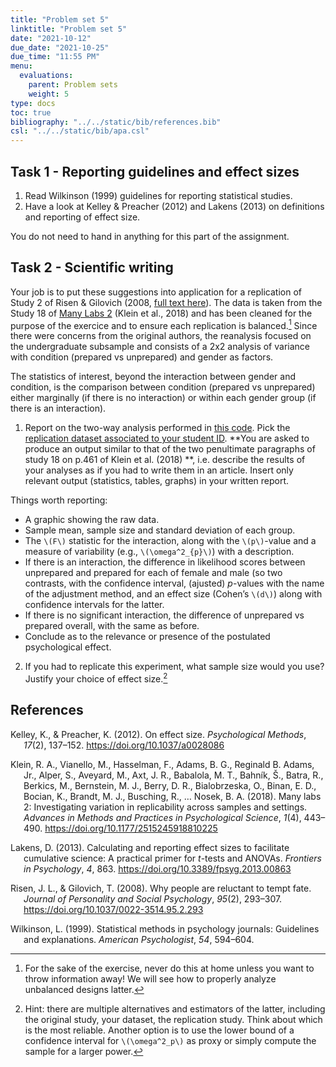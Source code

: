 ```yaml
---
title: "Problem set 5"
linktitle: "Problem set 5"
date: "2021-10-12"
due_date: "2021-10-25"
due_time: "11:55 PM"
menu:
  evaluations:
    parent: Problem sets
    weight: 5
type: docs
toc: true
bibliography: "../../static/bib/references.bib"
csl: "../../static/bib/apa.csl"
---
```


## Task 1 - Reporting guidelines and effect sizes

1.  Read Wilkinson (1999) guidelines for reporting statistical studies.
2.  Have a look at Kelley & Preacher (2012) and Lakens (2013) on definitions and reporting of effect size.

You do not need to hand in anything for this part of the assignment.

## Task 2 - Scientific writing

Your job is to put these suggestions into application for a replication of Study 2 of Risen & Gilovich (2008, [full text here](https://psycnet-apa-org.proxy2.hec.ca/fulltext/2008-09787-004.pdf)). The data is taken from the Study 18 of [Many Labs 2](https://doi.org/10.1177%2F2515245918810225) (Klein et al., 2018) and has been cleaned for the purpose of the exercice and to ensure each replication is balanced.[^1]
Since there were concerns from the original authors, the reanalysis focused on the undergraduate subsample and consists of a 2x2 analysis of variance with condition (prepared vs unprepared) and gender as factors.

The statistics of interest, beyond the interaction between gender and condition, is the comparison between condition (prepared vs unprepared) either marginally (if there is no interaction) or within each gender group (if there is an interaction).

1.  Report on the two-way analysis performed in [this code](/evaluations/05-problem-set.R). Pick the [replication dataset associated to your student ID](/evaluations/05-problem-set-id2021.txt). **You are asked to produce an output similar to that of the two penultimate paragraphs of study 18 on p.461 of Klein et al. (2018) **, i.e. describe the results of your analyses as if you had to write them in an article. Insert only relevant output (statistics, tables, graphs) in your written report.

Things worth reporting:

-   A graphic showing the raw data.
-   Sample mean, sample size and standard deviation of each group.
-   The `\(F\)` statistic for the interaction, along with the `\(p\)`-value and a measure of variability (e.g., `\(\omega^2_{p}\)`) with a description.
-   If there is an interaction, the difference in likelihood scores between unprepared and prepared for each of female and male (so two contrasts, with the confidence interval, (ajusted) *p*-values with the name of the adjustment method, and an effect size (Cohen’s `\(d\)`) along with confidence intervals for the latter.
-   If there is no significant interaction, the difference of unprepared vs prepared overall, with the same as before.
-   Conclude as to the relevance or presence of the postulated psychological effect.

2.  If you had to replicate this experiment, what sample size would you use? Justify your choice of effect size.[^2]

## References

<div id="refs" class="references csl-bib-body hanging-indent" line-spacing="2">

<div id="ref-Kelley/Preacher:2012" class="csl-entry">

Kelley, K., & Preacher, K. (2012). On effect size. *Psychological Methods*, *17*(2), 137–152. <https://doi.org/10.1037/a0028086>

</div>

<div id="ref-ManyLabs2:2018" class="csl-entry">

Klein, R. A., Vianello, M., Hasselman, F., Adams, B. G., Reginald B. Adams, Jr., Alper, S., Aveyard, M., Axt, J. R., Babalola, M. T., Bahník, Š., Batra, R., Berkics, M., Bernstein, M. J., Berry, D. R., Bialobrzeska, O., Binan, E. D., Bocian, K., Brandt, M. J., Busching, R., … Nosek, B. A. (2018). Many labs 2: Investigating variation in replicability across samples and settings. *Advances in Methods and Practices in Psychological Science*, *1*(4), 443–490. <https://doi.org/10.1177/2515245918810225>

</div>

<div id="ref-Lakens:2013" class="csl-entry">

Lakens, D. (2013). Calculating and reporting effect sizes to facilitate cumulative science: A practical primer for $t$-tests and ANOVAs. *Frontiers in Psychology*, *4*, 863. <https://doi.org/10.3389/fpsyg.2013.00863>

</div>

<div id="ref-Risen/Gilovich:2008" class="csl-entry">

Risen, J. L., & Gilovich, T. (2008). Why people are reluctant to tempt fate. *Journal of Personality and Social Psychology*, *95*(2), 293–307. <https://doi.org/10.1037/0022-3514.95.2.293>

</div>

<div id="ref-Wilkinson:1999" class="csl-entry">

Wilkinson, L. (1999). Statistical methods in psychology journals: Guidelines and explanations. *American Psychologist*, *54*, 594–604.

</div>

</div>

[^1]: For the sake of the exercise, never do this at home unless you want to throw information away! We will see how to properly analyze unbalanced designs latter.

[^2]: Hint: there are multiple alternatives and estimators of the latter, including the original study, your dataset, the replication study. Think about which is the most reliable. Another option is to use the lower bound of a confidence interval for `\(\omega^2_p\)` as proxy or simply compute the sample for a larger power.
